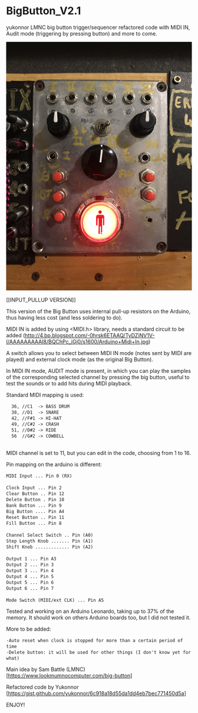 # BigButton_V2.1
yukonnor LMNC big button trigger/sequencer refactored code with MIDI IN, Audit mode (triggering by pressing button) and more to come.

![Preview](https://raw.githubusercontent.com/mexbeb/BigButton_V2.1/main/BB_MIDI.JPG)

[[INPUT_PULLUP VERSION]]

This version of the Big Button uses internal pull-up resistors on the Arduino, thus having less cost (and less soldering to do).

MIDI IN is added by using <MIDI.h> library, needs a standard circuit to be added (http://4.bp.blogspot.com/-0hrsk6ETAAQ/TyDZjNV1V-I/AAAAAAAAAI8/BQChPc_iGj0/s1600/Arduino+Midi+In.jpg)

A switch allows you to select between MIDI IN mode (notes sent by MIDI are played) and external clock mode (as the original Big Button).

In MIDI IN mode, AUDIT mode is present, in which you can play the samples of the corresponding selected channel by pressing the big button, useful to test the sounds or to add hits during MIDI playback.

Standard MIDI mapping is used:
```
  36, //C1  -> BASS DRUM
  38, //D1  -> SNARE  
  42, //F#1 -> HI-HAT  
  49, //C#2 -> CRASH  
  51, //D#2 -> RIDE 
  56  //G#2 -> COWBELL
  
  ```
  
  
MIDI channel is set to 11, but you can edit in the code, choosing from 1 to 16.



Pin mapping on the arduino is different:
```
MIDI Input ... Pin 0 (RX)

Clock Input ... Pin 2 
Clear Button .. Pin 12 
Delete Button . Pin 10 
Bank Button ... Pin 9 
Big Button .... Pin A4 
Reset Button .. Pin 11 
Fill Button ... Pin 8

Channel Select Switch .. Pin (A0) 
Step Length Knob ....... Pin (A1) 
Shift Knob ............. Pin (A2)

Output 1 ... Pin A3
Output 2 ... Pin 3
Output 3 ... Pin 4
Output 4 ... Pin 5
Output 5 ... Pin 6
Output 6 ... Pin 7

Mode Switch (MIDI/ext CLK) ... Pin A5
```
Tested and working on an Arduino Leonardo, taking up to 37% of the memory. It should work on others Arduino boards too, but I did not tested it.


More to be added:
```
·Auto reset when clock is stopped for more than a certain period of time
·Delete button: it will be used for other things (I don't know yet for what)

```


Main idea by Sam Battle (LMNC) [https://www.lookmumnocomputer.com/big-button]

Refactored code by Yukonnor [https://gist.github.com/yukonnor/6c918a18d55da1dd4eb7bec771450d5a]


ENJOY!
